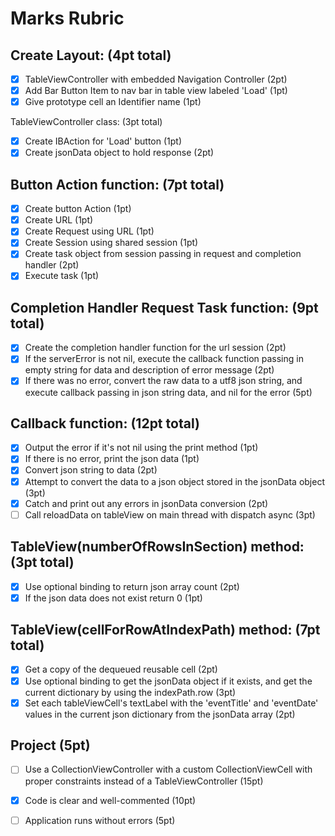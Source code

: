 # Marks Rubric
## Create Layout: (4pt total)

- [x] TableViewController with embedded Navigation Controller (2pt)
- [x] Add Bar Button Item to nav bar in table view labeled 'Load' (1pt)
- [x] Give prototype cell an Identifier name (1pt)

TableViewController class: (3pt total)

- [x] Create IBAction for 'Load' button (1pt)
- [x] Create jsonData object to hold response (2pt)

## Button Action function: (7pt total)

- [x] Create button Action (1pt)
- [x] Create URL (1pt)
- [x] Create Request using URL (1pt)
- [x] Create Session using shared session (1pt)
- [x] Create task object from session passing in request and completion handler (2pt)
- [x] Execute task (1pt)

## Completion Handler Request Task function: (9pt total)

- [x]  Create the completion handler function for the url session (2pt)
- [x] If the serverError is not nil, execute the callback function passing in empty string for data and description of error message (2pt)
- [x] If there was no error, convert the raw data to a utf8 json string, and execute callback passing in json string data, and nil for the error (5pt)

## Callback function: (12pt total)

- [x] Output the error if it's not nil using the print method (1pt)
- [x] If there is no error, print the json data (1pt)
- [x] Convert json string to data (2pt)
- [x] Attempt to convert the data to a json object stored in the jsonData object (3pt)
- [x] Catch and print out any errors in jsonData conversion (2pt)
- [ ] Call reloadData on tableView on main thread with dispatch async (3pt)

## TableView(numberOfRowsInSection) method: (3pt total)

- [x] Use optional binding to return json array count (2pt)
- [x] If the json data does not exist return 0 (1pt)

## TableView(cellForRowAtIndexPath) method: (7pt total)

- [x] Get a copy of the dequeued reusable cell (2pt)
- [x] Use optional binding to get the jsonData object if it exists, and get the current dictionary by using the indexPath.row (3pt)
- [x] Set each tableViewCell's textLabel with the 'eventTitle' and 'eventDate' values in the current json dictionary from the jsonData array (2pt)

## Project (5pt)

- [ ] Use a CollectionViewController with a custom CollectionViewCell with proper constraints instead of a TableViewController (15pt)
- [x] Code is clear and well-commented (10pt)
- [ ] Application runs without errors (5pt)


